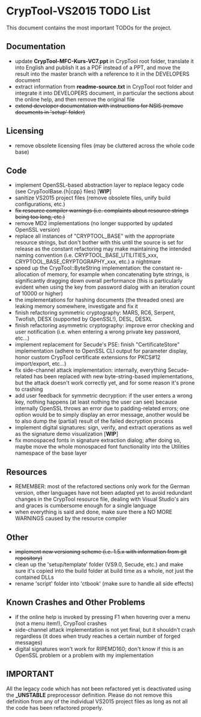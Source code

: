 # CrypTool-VS2015 TODO List

This document contains the most important TODOs for the project.

## Documentation

- update **CrypTool-MFC-Kurs-VC7.ppt** in CrypTool root folder, translate it into English and publish it as a PDF instead of a PPT, and move the result into the master branch with a reference to it in the DEVELOPERS document
- extract information from **readme-source.txt** in CrypTool root folder and integrate it into DEVELOPERS document, in particular the sections about the online help, and then remove the original file
- ~~extend developer documentation with instructions for NSIS (remove documents in 'setup' folder)~~

## Licensing

- remove obsolete licensing files (may be cluttered across the whole code base)

## Code

- implement OpenSSL-based abstraction layer to replace legacy code (see CrypToolBase.{h|cpp} files) [**WIP**]
- sanitize VS2015 project files (remove obsolete files, unify build configurations, etc.)
- ~~fix resource compiler warnings (i.e. complaints about resource strings being too long, etc.)~~
- remove MD2 implementations (no longer supported by updated OpenSSL version)
- replace all instances of "CRYPTOOL_BASE" with the appropriate resource strings, but don't bother with this until the source is set for release as the constant refactoring may make maintaining the intended naming convention (i.e. CRYPTOOL_BASE_UTILITIES_xxx, CRYPTOOL_BASE_CRYPTOGRAPHY_xxx, etc.) a nightmare
- speed up the CrypTool::ByteString implementation: the constant re-allocation of memory, for example when concatenating byte strings, is significantly dragging down overall performance (this is particularly evident when using the key from password dialog with an iteration count of 10000 or higher)
- the implementations for hashing documents (the threaded ones) are leaking memory somewhere, investigate and fix it
- finish refactoring symmetric cryptography: MARS, RC6, Serpent, Twofish, DESX (supported by OpenSSL!), DESL, DESXL
- finish refactoring asymmetric cryptography: improve error checking and user notification (i.e. when entering a wrong private key password, etc...)
- implement replacement for Secude's PSE: finish "CertificateStore" implementation (adhere to OpenSSL CLI output for parameter display, honor custom CrypTool certificate extensions for PKCS#12 import/export, etc...)
- fix side-channel attack implementation: internally, everything Secude-related has been replaced with new byte-string-based implementations, but the attack doesn't work correctly yet, and for some reason it's prone to crashing
- add user feedback for symmetric decryption: if the user enters a wrong key, nothing happens (at least nothing the user can see) because internally OpenSSL throws an error due to padding-related errors; one option would be to simply display an error message, another would be to also dump the (partial) result of the failed decryption process
- implement digital signatures: sign, verify, and extract operations as well as the signature demo visualization [**WIP**]
- fix monospaced fonts in signature extraction dialog; after doing so, maybe move the whole monospaced font functionality into the Utilities namespace of the base layer

## Resources

- REMEMBER: most of the refactored sections only work for the German version, other languages have not been adapted yet to avoid redundant changes in the CrypTool resource file, dealing with Visual Studio's airs and graces is cumbersome enough for a single language
- when everything is said and done, make sure there a NO MORE WARNINGS caused by the resource compiler


## Other

- ~~implement new versioning scheme (i.e. 1.5.x with information from git repository)~~
- clean up the 'setup/template' folder (VS9.0, Secude, etc.) and make sure it's copied into the build folder at build time as a whole, not just the contained DLLs
- rename 'script' folder into 'ctbook' (make sure to handle all side effects)

## Known Crashes and Other Problems

- if the online help is invoked by pressing F1 when hovering over a menu (not a menu item!), CrypTool crashes
- side-channel attack implementation is not yet final, but it shouldn't crash regardless (it does when trudy reaches a certain number of forged messages)
- digital signatures won't work for RIPEMD160; don't know if this is an OpenSSL problem or a problem with my implementation

## IMPORTANT

All the legacy code which has not been refactored yet is deactivated using the **_UNSTABLE** preprocessor definition. Please do not remove this definition from any of the individual VS2015 project files as long as not all the code has been refactored properly.
